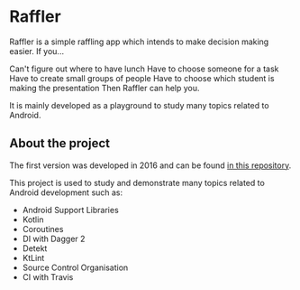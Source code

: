 # Raffler

Raffler is a simple raffling app which intends to make decision making easier. If you...

Can't figure out where to have lunch
Have to choose someone for a task
Have to create small groups of people
Have to choose which student is making the presentation
Then Raffler can help you.

It is mainly developed as a playground to study many topics related to Android.

## About the project

The first version was developed in 2016 and can be found [in this repository](https://github.com/fibelatti/raffler).

This project is used to study and demonstrate many topics related to Android development such as:
- Android Support Libraries
- Kotlin
- Coroutines
- DI with Dagger 2
- Detekt
- KtLint
- Source Control Organisation
- CI with Travis
